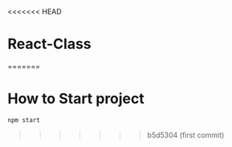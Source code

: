<<<<<<< HEAD
# React-Class
=======
# How to Start project
`npm start`
>>>>>>> b5d5304 (first commit)
